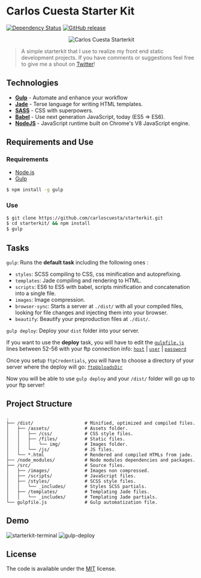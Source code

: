 # Carlos Cuesta Starter Kit

[![Dependency Status](https://img.shields.io/david/dev/carloscuesta/starterkit.svg?style=flat-square)](https://david-dm.org/carloscuesta/starterkit#info=devDependencies)
[![GitHub release](https://img.shields.io/github/release/carloscuesta/starterkit.svg?style=flat-square)](https://github.com/carloscuesta/starterkit/releases)

<p align="center">
	<img src="https://cloud.githubusercontent.com/assets/7629661/9838465/89626e74-5a5e-11e5-9b7d-e0ce76856732.gif" alt="Carlos Cuesta Starterkit"/>
</p>

> A simple starterkit that I use to realize my front end static development projects. If you have comments or suggestions feel free to give me a shout on [Twitter](http://twitter.com/crloscuesta)!

## Technologies 

- [**Gulp**](http://gulpjs.com) - Automate and enhance your workflow
- [**Jade**](http://jade-lang.com) - Terse language for writing HTML templates.
- [**SASS**](http://sass-lang.com) - CSS with superpowers.
- [**Babel**](https://babeljs.io) - Use next generation JavaScript, today (ES5 => ES6).
- [**NodeJS**](https://nodejs.org) - JavaScript runtime built on Chrome's V8 JavaScript engine.

## Requirements and Use 

### Requirements

- [Node.js](https://nodejs.org/en/)
- [Gulp](http://gulpjs.com)

```bash
$ npm install -g gulp
```

### Use 

```bash
$ git clone https://github.com/carloscuesta/starterkit.git
$ cd starterkit/ && npm install
$ gulp 
```

## Tasks

```gulp```: Runs the **default task** including the following ones :

- ```styles```: SCSS compiling to CSS, css minification and autoprefixing.
- ```templates```: Jade compiling and rendering to HTML.
- ```scripts```: ES6 to ES5 with babel, scripts minification and concatenation into a single file.
- ```images```: Image compression.
- ```browser-sync```: Starts a server at ```./dist/``` with all your compiled files, looking for file changes and injecting them into your browser.
- ```beautify```: Beautify your preproduction files at ```./dist/```.

```gulp deploy```: Deploy your ```dist``` folder into your server.

If you want to use the **deploy** task, you will have to edit the [```gulpfile.js```](https://github.com/carloscuesta/starterkit/blob/master/gulpfile.js#L50) lines between 52-56 with your ftp connection info: [```host```](https://github.com/carloscuesta/starterkit/blob/master/gulpfile.js#L53) | [```user```](https://github.com/carloscuesta/starterkit/blob/master/gulpfile.js#L54) | [```password```](https://github.com/carloscuesta/starterkit/blob/master/gulpfile.js#L55)

Once you setup ```ftpCredentials```, you will have to choose a directory of your server where the deploy will go: [```ftpUploadsDir```](https://github.com/carloscuesta/starterkit/blob/master/gulpfile.js#L46)

Now you will be able to use ```gulp deploy``` and your ```/dist/``` folder will go up to your ftp server!


## Project Structure

```
.
├── /dist/                   # Minified, optimized and compiled files.
│   ├── /assets/             # Assets folder.
│   │   ├── /css/            # CSS style files.
│   │   ├── /files/          # Static files.
│   │   │   └── img/         # Images folder.
│   │   └── /js/             # JS files.
│   └── *.html               # Rendered and compiled HTMLs from jade.
├── /node_modules/           # Node modules dependencies and packages.
├── /src/                    # Source files.
│   ├── /images/             # Images non compressed.
│   ├── /scripts/            # JavaScript files.
│   ├── /styles/             # SCSS style files.
│   │   └── _includes/       # Styles SCSS partials.
│   ├── /templates/          # Templating Jade files.
│   │   └── _includes/       # Templating Jade partials.
└── gulpfile.js              # Gulp automatization file.
```

## Demo

![starterkit-terminal](https://cloud.githubusercontent.com/assets/7629661/10411872/2d17f1cc-6f74-11e5-85b2-09750a53db5e.gif)
![gulp-deploy](https://cloud.githubusercontent.com/assets/7629661/9824399/cece3d5a-58cc-11e5-9612-697e8a28b57b.png)

## License

The code is available under the [MIT](https://github.com/carloscuesta/starterkit/blob/master/LICENSE) license.
